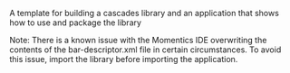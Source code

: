 A template for building a cascades library and an application that shows how to use and package the library

Note: There is a known issue with the Momentics IDE overwriting the contents of the bar-descriptor.xml file in certain circumstances. To avoid this issue, import the library before importing the application.
